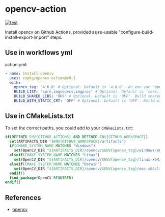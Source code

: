 # opencv-action

[![test](https://github.com/cvpkg/opencv-action/actions/workflows/test.yml/badge.svg)](https://github.com/cvpkg/opencv-action/actions/workflows/test.yml)

Install opencv on Github Actions, provided as re-usable "configure-build-install-export-import" steps.

## Use in workflows yml
action.yml:
```yml
- name: Install opencv
  uses: cvpkg/opencv-action@v0.1
  with:
    opencv_tag: '4.6.0' # Optional. Default is '4.6.0'. An env var 'opencv_tag' will be defined.
    BUILD_LIST: 'core,imgcodecs,imgproc' # Optional. Default is 'core,imgcodecs,imgproc'. The opencv modules(libraries, components) to be build, separated with `,` and no spaces.
    BUILD_SHARED_LIBS: 'OFF' # Optional. Default is 'OFF'. Build shared opencv librarires, should be "ON" or "OFF".
    BUILD_WITH_STATIC_CRT: 'OFF' # Optional. Default is 'OFF'. Build with static C Runtime Library?(only when MSVC), should be "ON" or "OFF"
```

## Use in CMakeLists.txt
To set the correct paths, you could add to your `CMakeLists.txt`:
```cmake
if(DEFINED ENV{GITHUB_ACTIONS} AND DEFINED ENV{GITHUB_WORKSPACE})
  set(ARTIFACTS_DIR "$ENV{GITHUB_WORKSPACE}/artifacts")
  if(CMAKE_SYSTEM_NAME MATCHES "Windows")
    set(OpenCV_DIR "${ARTIFACTS_DIR}/opencv/$ENV{opencv_tag}/windows-x64")
  elseif(CMAKE_SYSTEM_NAME MATCHES "Linux")
    set(OpenCV_DIR "${ARTIFACTS_DIR}/opencv/$ENV{opencv_tag}/linux-x64/lib/cmake/opencv4")
  elseif(CMAKE_SYSTEM_NAME MATCHES "Darwin")
    set(OpenCV_DIR "${ARTIFACTS_DIR}/opencv/$ENV{opencv_tag}/mac-x64/lib/cmake/opencv4")
  endif()
  find_package(OpenCV REQUIRED)
endif()
```

## References
- [opencv](https://github.com/opencv/opencv)
